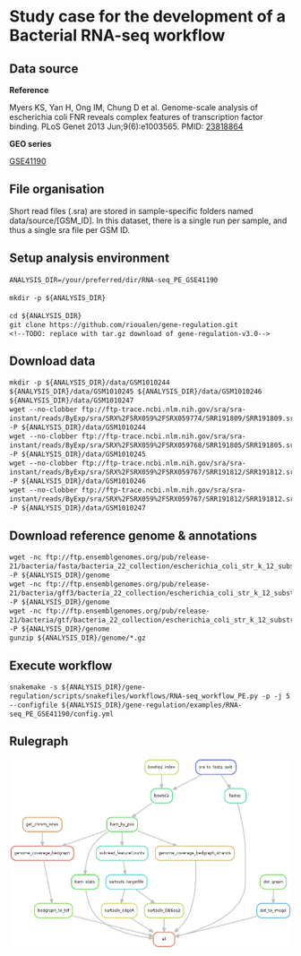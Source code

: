# Study case for the development of a Bacterial RNA-seq workflow


## Data source

**Reference** 

Myers KS, Yan H, Ong IM, Chung D et al. Genome-scale analysis of escherichia coli FNR reveals complex features of transcription factor binding. PLoS Genet 2013 Jun;9(6):e1003565. PMID: [23818864](http://www.ncbi.nlm.nih.gov/pubmed/23818864)


**GEO series**

[GSE41190](http://www.ncbi.nlm.nih.gov/geo/query/acc.cgi?acc=GSE41190)

## File organisation

Short read files (.sra) are stored in sample-specific folders named data/source/[GSM_ID].
In this dataset, there is a single run per sample, and thus a single sra file per GSM ID. 


## Setup analysis environment
```
ANALYSIS_DIR=/your/preferred/dir/RNA-seq_PE_GSE41190

mkdir -p ${ANALYSIS_DIR}

cd ${ANALYSIS_DIR}
git clone https://github.com/rioualen/gene-regulation.git 
<!--TODO: replace with tar.gz download of gene-regulation-v3.0-->
```

## Download data
```
mkdir -p ${ANALYSIS_DIR}/data/GSM1010244 ${ANALYSIS_DIR}/data/GSM1010245 ${ANALYSIS_DIR}/data/GSM1010246 ${ANALYSIS_DIR}/data/GSM1010247
wget --no-clobber ftp://ftp-trace.ncbi.nlm.nih.gov/sra/sra-instant/reads/ByExp/sra/SRX%2FSRX059%2FSRX059774/SRR191809/SRR191809.sra -P ${ANALYSIS_DIR}/data/GSM1010244
wget --no-clobber ftp://ftp-trace.ncbi.nlm.nih.gov/sra/sra-instant/reads/ByExp/sra/SRX%2FSRX059%2FSRX059768/SRR191805/SRR191805.sra -P ${ANALYSIS_DIR}/data/GSM1010245
wget --no-clobber ftp://ftp-trace.ncbi.nlm.nih.gov/sra/sra-instant/reads/ByExp/sra/SRX%2FSRX059%2FSRX059767/SRR191812/SRR191812.sra -P ${ANALYSIS_DIR}/data/GSM1010246
wget --no-clobber ftp://ftp-trace.ncbi.nlm.nih.gov/sra/sra-instant/reads/ByExp/sra/SRX%2FSRX059%2FSRX059767/SRR191812/SRR191812.sra -P ${ANALYSIS_DIR}/data/GSM1010247
```
<!--Note: sample GSM1010247 is oddly formatted, so for we use a trick to run the workflow, by duplicating GSM1010245-->
<!--wget --no-clobber ftp://ftp-trace.ncbi.nlm.nih.gov/sra/sra-instant/reads/ByExp/sra/SRX%2FSRX116%2FSRX116381/SRR400301/SRR400301.sra -P ${ANALYSIS_DIR}/data/GSM1010247-->


## Download reference genome & annotations
```
wget -nc ftp://ftp.ensemblgenomes.org/pub/release-21/bacteria/fasta/bacteria_22_collection/escherichia_coli_str_k_12_substr_mg1655/dna/Escherichia_coli_str_k_12_substr_mg1655.GCA_000005845.1.21.dna.genome.fa.gz -P ${ANALYSIS_DIR}/genome
wget -nc ftp://ftp.ensemblgenomes.org/pub/release-21/bacteria/gff3/bacteria_22_collection/escherichia_coli_str_k_12_substr_mg1655/Escherichia_coli_str_k_12_substr_mg1655.GCA_000005845.1.21.gff3.gz -P ${ANALYSIS_DIR}/genome
wget -nc ftp://ftp.ensemblgenomes.org/pub/release-21/bacteria/gtf/bacteria_22_collection/escherichia_coli_str_k_12_substr_mg1655/Escherichia_coli_str_k_12_substr_mg1655.GCA_000005845.1.21.gtf.gz -P ${ANALYSIS_DIR}/genome
gunzip ${ANALYSIS_DIR}/genome/*.gz
```

## Execute workflow
```
snakemake -s ${ANALYSIS_DIR}/gene-regulation/scripts/snakefiles/workflows/RNA-seq_workflow_PE.py -p -j 5 --configfile ${ANALYSIS_DIR}/gene-regulation/examples/RNA-seq_PE_GSE41190/config.yml
```
## Rulegraph

![](rulegraph.png)












